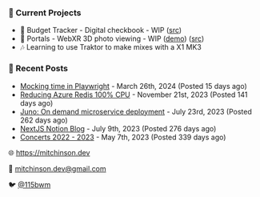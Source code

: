 ### 📌 Current Projects
- 💸 Budget Tracker - Digital checkbook - WIP ([src](https://github.com/bmitchinson/budget-entry))
- 📸 Portals - WebXR 3D photo viewing - WIP ([demo](https://portals.mitchinson.dev/)) ([src](https://github.com/bmitchinson/vr-jpg-viewer-webxr))
- 🎶 Learning to use Traktor to make mixes with a X1 MK3

### 📝 Recent Posts

- [Mocking time in Playwright](https://blog.mitchinson.dev/playwright-mock-time) - March 26th, 2024 (Posted 15 days ago)
- [Reducing Azure Redis 100% CPU](https://blog.mitchinson.dev/redis-cpu) - November 21st, 2023 (Posted 141 days ago)
- [Juno: On demand microservice deployment](https://blog.mitchinson.dev/juno) - July 23rd, 2023 (Posted 262 days ago)
- [NextJS Notion Blog](https://blog.mitchinson.dev/blog-2023) - July 9th, 2023 (Posted 276 days ago)
- [Concerts 2022 - 2023](https://blog.mitchinson.dev/concerts-2023) - May 7th, 2023 (Posted 339 days ago)

🌐 https://mitchinson.dev

💌 mitchinson.dev@gmail.com

🐦 [@115bwm](https://twitter.com/115bwm)